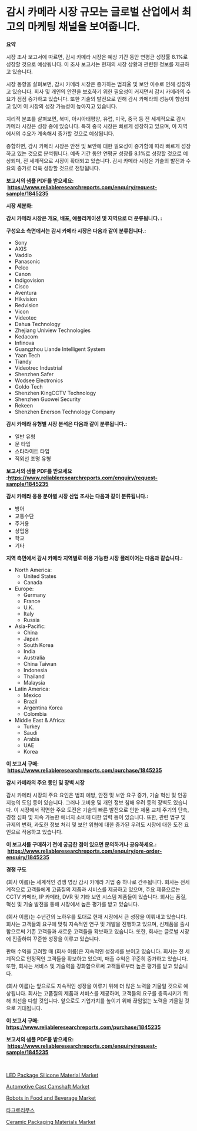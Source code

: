 <p><h1>감시 카메라 시장 규모는 글로벌 산업에서 최고의 마케팅 채널을 보여줍니다.</h1></p><p><strong>요약</strong></p>
<p><p>시장 조사 보고서에 따르면, 감시 카메라 시장은 예상 기간 동안 연평균 성장률 8.1%로 성장할 것으로 예상됩니다. 이 조사 보고서는 현재의 시장 상황과 관련된 정보를 제공하고 있습니다.</p><p>시장 동향을 살펴보면, 감시 카메라 시장은 증가하는 범죄율 및 보안 이슈로 인해 성장하고 있습니다. 회사 및 개인의 안전을 보호하기 위한 필요성이 커지면서 감시 카메라의 수요가 점점 증가하고 있습니다. 또한 기술의 발전으로 인해 감시 카메라의 성능이 향상되고 있어 이 시장의 성장 가능성이 높아지고 있습니다.</p><p>지리적 분포를 살펴보면, 북미, 아시아태평양, 유럽, 미국, 중국 등 전 세계적으로 감시 카메라 시장은 성장 중에 있습니다. 특히 중국 시장은 빠르게 성장하고 있으며, 이 지역에서의 수요가 계속해서 증가할 것으로 예상됩니다.</p><p>종합하면, 감시 카메라 시장은 안전 및 보안에 대한 필요성이 증가함에 따라 빠르게 성장하고 있는 것으로 분석됩니다. 예측 기간 동안 연평균 성장률 8.1%로 성장할 것으로 예상되며, 전 세계적으로 시장이 확대되고 있습니다. 감시 카메라 시장은 기술의 발전과 수요의 증가로 더욱 성장할 것으로 전망됩니다.</p></p>
<p><strong>보고서의 샘플 PDF를 받으세요: &nbsp;<a href="https://www.reliableresearchreports.com/enquiry/request-sample/1845235">https://www.reliableresearchreports.com/enquiry/request-sample/1845235</a></strong></p>
<p><strong>시장 세분화:</strong></p>
<p><strong> 감시 카메라 시장은 개요, 배포, 애플리케이션 및 지역으로 더 분류됩니다. :</strong></p>
<p><strong>구성요소 측면에서는 감시 카메라 시장은 다음과 같이 분류됩니다.:</strong></p>
<p><ul><li>Sony</li><li>AXIS</li><li>Vaddio</li><li>Panasonic</li><li>Pelco</li><li>Canon</li><li>Indigovision</li><li>Cisco</li><li>Aventura</li><li>Hikvision</li><li>Redvision</li><li>Vicon</li><li>Videotec</li><li>Dahua Technology</li><li>Zhejiang Uniview Technologies</li><li>Kedacom</li><li>Infinova</li><li>Guangzhou Liande Intelligent System</li><li>Yaan Tech</li><li>Tiandy</li><li>Videotrec Industrial</li><li>Shenzhen Safer</li><li>Wodsee Electronics</li><li>Goldo Tech</li><li>Shenzhen KingCCTV Technology</li><li>Shenzhen Guowei Security</li><li>Rekeen</li><li>Shenzhen Enerson Technology Company</li></ul></p>
<p><strong> 감시 카메라 유형별 시장 분석은 다음과 같이 분류됩니다.:</strong></p>
<p><ul><li>일반 유형</li><li>문 타입</li><li>스타라이트 타입</li><li>적외선 조명 유형</li></ul></p>
<p><strong>보고서의 샘플 PDF를 받으세요 :<a href="https://www.reliableresearchreports.com/enquiry/request-sample/1845235">https://www.reliableresearchreports.com/enquiry/request-sample/1845235</a></strong></p>
<p><strong> 감시 카메라 응용 분야별 시장 산업 조사는 다음과 같이 분류됩니다.:</strong></p>
<p><ul><li>방어</li><li>교통수단</li><li>주거용</li><li>상업용</li><li>학교</li><li>기타</li></ul></p>
<p><strong>지역 측면에서 감시 카메라 지역별로 이용 가능한 시장 플레이어는 다음과 같습니다.:</strong></p>
<p><ul>
    <li>
        North America:
        <ul>
            <li>United States</li>
            <li>Canada</li>
        </ul>
    </li>
    <li>
        Europe:
        <ul>
            <li>Germany</li>
            <li>France</li>
            <li>U.K.</li>
            <li>Italy</li>
            <li>Russia</li>
        </ul>
    </li>
    <li>
        Asia-Pacific:
        <ul>
            <li>China</li>
            <li>Japan</li>
            <li>South Korea</li>
            <li>India</li>
            <li>Australia</li>
            <li>China Taiwan</li>
            <li>Indonesia</li>
            <li>Thailand</li>
            <li>Malaysia</li>
        </ul>
    </li>
    <li>
        Latin America:
        <ul>
            <li>Mexico</li>
            <li>Brazil</li>
            <li>Argentina Korea</li>
            <li>Colombia</li>
        </ul>
    </li>
    <li>
        Middle East & Africa:
        <ul>
            <li>Turkey</li>
            <li>Saudi</li>
            <li>Arabia</li>
            <li>UAE</li>
            <li>Korea</li>
        </ul>
    </li>
    </ul></p>
<p><strong>이 보고서 구매: &nbsp;<a href="https://www.reliableresearchreports.com/purchase/1845235">https://www.reliableresearchreports.com/purchase/1845235</a></strong></p>
<p><strong>감시 카메라의 주요 동인 및 장벽 시장</strong></p>
<p><p>감시 카메라 시장의 주요 요인은 범죄 예방, 안전 및 보안 요구 증가, 기술 혁신 및 인공 지능의 도입 등이 있습니다. 그러나 고비용 및 개인 정보 침해 우려 등의 장벽도 있습니다. 이 시장에서 직면한 주요 도전은 기술의 빠른 발전으로 인한 제품 교체 주기의 단축, 경쟁 심화 및 지속 가능한 에너지 소비에 대한 압력 등이 있습니다. 또한, 관련 법규 및 규제의 변화, 과도한 정보 처리 및 보안 위협에 대한 증가된 우려도 시장에 대한 도전 요인으로 작용하고 있습니다.</p></p>
<p><strong>이 보고서를 구매하기 전에 궁금한 점이 있으면 문의하거나 공유하세요.: &nbsp;<a href="https://www.reliableresearchreports.com/enquiry/pre-order-enquiry/1845235">https://www.reliableresearchreports.com/enquiry/pre-order-enquiry/1845235</a></strong></p>
<p><strong>경쟁 구도</strong></p>
<p><p>(회사 이름)는 세계적인 경쟁 영상 감시 카메라 기업 중 하나로 간주됩니다. 회사는 전세계적으로 고객들에게 고품질의 제품과 서비스를 제공하고 있으며, 주요 제품으로는 CCTV 카메라, IP 카메라, DVR 및 기타 보안 시스템 제품들이 있습니다. 회사는 품질, 혁신 및 기술 발전을 통해 시장에서 높은 평가를 받고 있습니다.</p><p>(회사 이름)는 수년간의 노하우를 토대로 현재 시장에서 큰 성장을 이뤄내고 있습니다. 회사는 고객들의 요구에 맞춰 지속적인 연구 및 개발을 진행하고 있으며, 신제품을 출시함으로써 기존 고객들과 새로운 고객들을 확보하고 있습니다. 또한, 회사는 글로벌 시장에 진출하여 꾸준한 성장을 이루고 있습니다.</p><p>판매 수익을 고려할 때 (회사 이름)은 지속적인 성장세를 보이고 있습니다. 회사는 전 세계적으로 안정적인 고객들을 확보하고 있으며, 매출 수익은 꾸준히 증가하고 있습니다. 또한, 회사는 서비스 및 기술력을 강화함으로써 고객들로부터 높은 평가를 받고 있습니다.</p><p>(회사 이름)는 앞으로도 지속적인 성장을 이루기 위해 더 많은 노력을 기울일 것으로 예상됩니다. 회사는 고품질의 제품과 서비스를 제공하며, 고객들의 요구를 충족시키기 위해 최선을 다할 것입니다. 앞으로도 기업가치를 높이기 위해 끊임없는 노력을 기울일 것으로 기대됩니다.</p></p>
<p><strong>이 보고서 구매: &nbsp; <a href="https://www.reliableresearchreports.com/purchase/1845235">https://www.reliableresearchreports.com/purchase/1845235</a></strong></p>
<p><strong>보고서의 샘플 PDF를 받으세요: &nbsp;<a href="https://www.reliableresearchreports.com/enquiry/request-sample/1845235">https://www.reliableresearchreports.com/enquiry/request-sample/1845235</a></strong><strong></strong></p>
<p>&nbsp;</p>
<p><p><a href="https://issuu.com/reportprime-2/docs/led-package-silicone-material-market-size-2030.ppt">LED Package Silicone Material Market</a></p><p><a href="https://carnation-joke-41f.notion.site/Automotive-Cast-Camshaft-Market-Research-Report-Forecasted-for-Period-from-2024-2031-by-Market-Ty-bd11c754b74148e3a01c72d5c2a2f357">Automotive Cast Camshaft Market</a></p><p><a href="https://github.com/joannesouthgate/Market-Research-Report-List-2/blob/main/robots-in-food-and-beverage-market.md">Robots in Food and Beverage Market</a></p><p><a href="https://github.com/vss5505pa7z1p/Market-Research-Report-List-1/blob/main/5063293186215.md">타크로리무스</a></p><p><a href="https://issuu.com/reportprime-2/docs/ceramic-packaging-materials-market-size-2030.pptx">Ceramic Packaging Materials Market</a></p></p>